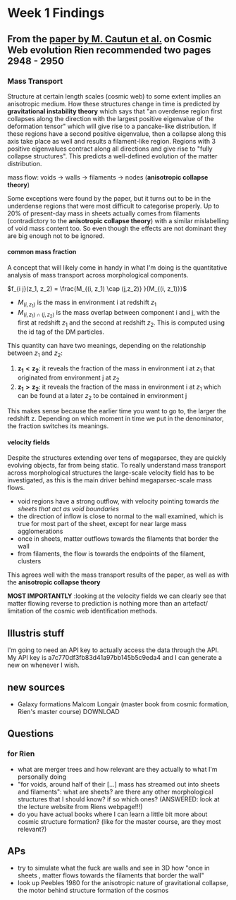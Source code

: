 # Week 1 Findings

## From the [paper by M. Cautun et al.](https://ui.adsabs.harvard.edu/abs/2014MNRAS.441.2923C/abstract) on Cosmic Web evolution Rien **recommended two pages 2948 - 2950**

### Mass Transport

Structure at certain length scales (cosmic web) to some extent implies an anisotropic medium. How these structures change in time is predicted by **gravitational instability theory** which says that "an overdense region first collapses along the direction with the largest positive eigenvalue of the deformation tensor" which will give rise to a pancake-like distribution. If these regions have a second positive eigenvalue, then a collapse along this axis take place as well and results a filament-like region. Regions with 3 positive eigenvalues contract along all directions and give rise to "fully collapse structures". This predicts a well-defined evolution of the matter distribution.

mass flow: voids -> walls -> filaments -> nodes (**anisotropic collapse theory**)

Some exceptions were found by the paper, but it turns out to be in the underdense regions that were most difficult to categorise properly. Up to 20% of present-day mass in sheets actually comes from filaments (contradictory to the **anisotropic collapse theory**) with a similar mislabelling of void mass content too. So even though the effects are not dominant they are big enough not to be ignored.

#### common mass fraction

A concept that will likely come in handy in what I'm doing is the quantitative analysis of mass transport across morphological components.

$f_{i j}(z_1, z_2) = \frac{M_{(i, z_1) \cap (j,z_2)}  }{M_{(i, z_1)}}$

- $M_{(i, z_1)}$ is the mass in environment i at redshift $z_1$
- $M_{(i, z_1) \cap (j,z_2)}$ is the mass overlap between component i and j, with the first at redshift $z_1$ and the second at redshift $z_2$. This is computed using the id tag of the DM particles.

This quantity can have two meanings, depending on the relationship between $z_1$ and $z_2$:

1. $\mathbf{z_1 < z_2}$: it reveals the fraction of the mass in environment i at $z_1$ that originated from environment j at $z_2$
2. $\mathbf{z_1 > z_2}$: it reveals the fraction of the mass in environment i at $z_1$ which can be found at a later $z_2$ to be contained in environment j

This makes sense because the earlier time you want to go to, the larger the redshift z. Depending on which moment in time we put in the denominator, the fraction switches its meanings.

#### velocity fields

Despite the structures extending over tens of megaparsec, they are quickly evolving objects, far from being static. To really understand mass transport across morphological structures the large-scale velocity field has to be investigated, as this is the main driver behind megaparsec-scale mass flows.

- void regions have a strong outflow, with velocity pointing towards *the sheets that act as void boundaries*
- the direction of inflow is close to normal to the wall examined, which is true for most part of the sheet, except for near large mass agglomerations
- once in sheets, matter outflows towards the filaments that border the wall
- from filaments, the flow is towards the endpoints of the filament, clusters

This agrees well with the mass transport results of the paper, as well as with the **anisotropic collapse theory**

**MOST IMPORTANTLY** :looking at the velocity fields we can clearly see that matter flowing reverse to prediction is nothing more than an artefact/ limitation of the cosmic web identification methods.

## Illustris stuff

I'm going to need an API key to actually access the data through the API. My API key is a7c770df3fb83d41a97bb145b5c9eda4 and I can generate a new on whenever I wish.

## new sources

- Galaxy formations Malcom Longair (master book from cosmic formation, Rien's master course) DOWNLOAD

## Questions

### for Rien

- what are merger trees and how relevant are they actually to what I'm personally doing
- "for voids, around half of their [...] mass has streamed out into sheets and filaments": what are sheets? are there any other morphological structures that I should know? if so which ones? (ANSWERED: look at the lecture website from Riens webpage!!!)
- do you have actual books where I can learn a little bit more about cosmic structure formation? (like for the master course, are they most relevant?)

## APs

- try to simulate what the fuck are walls and see in 3D how "once in sheets , matter flows towards the filaments that border the wall"
- look up Peebles 1980 for the anisotropic nature of gravitational collapse, the motor behind structure formation of the cosmos
